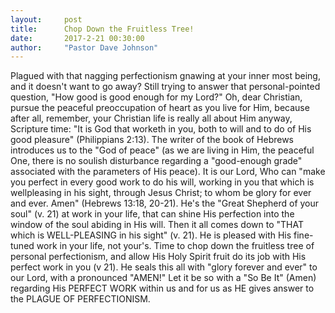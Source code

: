 ```yaml
---
layout:     post
title:      Chop Down the Fruitless Tree!
date:       2017-2-21 00:30:00
author:     "Pastor Dave Johnson"
---
```


Plagued with that nagging perfectionism gnawing at your inner most being, and it doesn't want to go away?  Still trying to answer that personal-pointed question, "How good is good enough for my Lord?"  Oh, dear Christian, pursue the peaceful preoccupation of heart as you live for Him, because after all, remember, your Christian life is really all about Him anyway,  Scripture time: "It is God that worketh in you, both to will and to do of His good pleasure" (Philippians 2:13).  The writer of the book of Hebrews introduces us to the "God of peace" (as we are living in Him, the peaceful One, there is no  soulish disturbance regarding a "good-enough grade" associated with the parameters of His peace).  It is our Lord, Who can "make you perfect in every good work to do his will, working in you that which is wellpleasing in his sight, through Jesus Christ; to whom be glory for ever and ever. Amen" (Hebrews 13:18, 20-21).  He's the "Great Shepherd of your soul" (v. 21) at work in your life, that can shine His perfection into the window of the soul abiding in His will.  Then it all comes down to "THAT which is WELL-PLEASING in his sight" (v. 21).  He is pleased with His fine-tuned work in your life, not your's. Time to chop down the fruitless tree of personal perfectionism, and allow His Holy Spirit fruit do its job with His perfect work in you (v 21).  He seals this all with "glory forever and ever" to our Lord, with a pronounced "AMEN!"  Let it be so with a "So Be It" (Amen) regarding His PERFECT WORK within us and for us as HE gives answer to the PLAGUE OF PERFECTIONISM.
